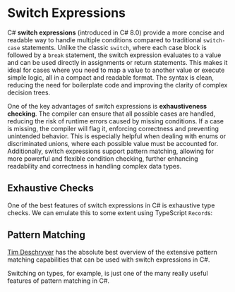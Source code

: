 # Switch Expressions

C# **switch expressions** (introduced in C# 8.0) provide a more concise and readable way to handle multiple conditions compared to traditional `switch-case` statements. Unlike the classic `switch`, where each case block is followed by a `break` statement, the switch expression evaluates to a value and can be used directly in assignments or return statements. This makes it ideal for cases where you need to map a value to another value or execute simple logic, all in a compact and readable format. The syntax is clean, reducing the need for boilerplate code and improving the clarity of complex decision trees.

One of the key advantages of switch expressions is **exhaustiveness checking**. The compiler can ensure that all possible cases are handled, reducing the risk of runtime errors caused by missing conditions. If a case is missing, the compiler will flag it, enforcing correctness and preventing unintended behavior. This is especially helpful when dealing with enums or discriminated unions, where each possible value must be accounted for. Additionally, switch expressions support pattern matching, allowing for more powerful and flexible condition checking, further enhancing readability and correctness in handling complex data types.

## Exhaustive Checks

One of the best features of switch expressions in C# is exhaustive type checks.  We can emulate this to some extent using TypeScript `Record`s:

<CodeSplitter>
  <template #left>

```ts
type VehicleOption = "car" | "suv" | "minivan"

abstract class Vehicle {}
class Car extends Vehicle { }
class Suv extends Vehicle { }
class Minivan extends Vehicle { }

// Without the type, the last line requires a cast.
let request: {
  vehicle: VehicleOption,
  passengerCount: number
} = {
  vehicle: "suv",
  passengerCount: 5
};

let vehicles: Record<VehicleOption, Vehicle> = {
  car: new Car(),
  suv: new Suv(),
  minivan: new Minivan()
}

let vehicle = vehicles[request.vehicle]
```

  </template>
  <template #right>

```csharp
enum VehicleOption { Car, Suv, Minivan }

abstract class Vehicle();
class Car : Vehicle { }
class Suv : Vehicle { }
class Minivan : Vehicle { }

var request = new {
  Vehicle = VehicleOption.Suv,
  PassengerCount = 5
};

// Pattern matching and exhaustiveness as a warning (default) or error (configure in .csproj)
Vehicle vehicle = request switch {
  { Vehicle: VehicleOption.Car } => new Car(),
  { Vehicle: VehicleOption.Suv } => new Suv(),
  { Vehicle: VehicleOption.Minivan } => new Minivan(),
  _ => throw new ArgumentException("Invalid vehicle option")
};

// We can also do it this way:
Vehicle vehicle2 = request.Vehicle switch {
  VehicleOption.Car => new Car(),
  VehicleOption.Suv => new Suv(),
  VehicleOption.Minivan => new Minivan(),
  _ => throw new ArgumentException("Invalid vehicle option")
};
```

  </template>
</CodeSplitter>

## Pattern Matching

[Tim Deschryver](https://timdeschryver.dev/blog/pattern-matching-examples-in-csharp) has the absolute best overview of the extensive pattern matching capabilities that can be used with switch expressions in C#.

Switching on types, for example, is just one of the many really useful features of pattern matching in C#.

<CodeSplitter>
  <template #left>

```ts
// Continue from our example above
let label = ""

switch(vehicle.constructor.name) {
  case Car.name: label = "Your car is arriving soon..."; break;
  case Suv.name: label = "Your SUV is arriving soon..."; break;
  case Minivan.name: label = "Your minival is arriving soon..."; break;
  default: label = "Uh oh! We can't find your vehicle"; break;
} // "Your SUV is arriving soon..."
```

  </template>
  <template #right>

```csharp
// Continue from our example above
var label = vehicle switch {
  Car => "Your car is arriving soon...",
  Suv => "Your SUV is arriving soon...",
  Minivan => "Your minivan is arriving soon...",
  _ => "Uh oh! We can't find your vehicle"
}; // "Your SUV is arriving soon..."

// Using numeric patterns matching on a Tuple
Vehicle vehicle3 = (Passengers: 5, Luggage: 6) switch {
  (> 6, > 8) => new Minivan(),
  (> 4, > 4) => new Suv(),
  _ => new Car()
}; // Suv
```

  </template>
</CodeSplitter>
